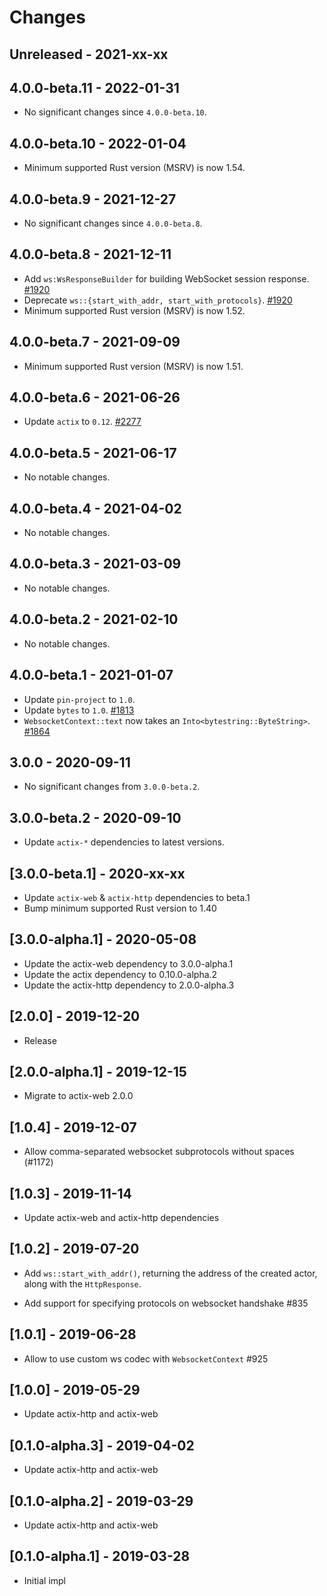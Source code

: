 # Changes

## Unreleased - 2021-xx-xx


## 4.0.0-beta.11 - 2022-01-31
- No significant changes since `4.0.0-beta.10`.


## 4.0.0-beta.10 - 2022-01-04
- Minimum supported Rust version (MSRV) is now 1.54.


## 4.0.0-beta.9 - 2021-12-27
- No significant changes since `4.0.0-beta.8`.


## 4.0.0-beta.8 - 2021-12-11
- Add `ws:WsResponseBuilder` for building WebSocket session response. [#1920]
- Deprecate `ws::{start_with_addr, start_with_protocols}`. [#1920]
- Minimum supported Rust version (MSRV) is now 1.52.

[#1920]: https://github.com/actix/actix-web/pull/1920


## 4.0.0-beta.7 - 2021-09-09
- Minimum supported Rust version (MSRV) is now 1.51.


## 4.0.0-beta.6 - 2021-06-26
- Update `actix` to `0.12`. [#2277]

[#2277]: https://github.com/actix/actix-web/pull/2277


## 4.0.0-beta.5 - 2021-06-17
- No notable changes.


## 4.0.0-beta.4 - 2021-04-02
- No notable changes.


## 4.0.0-beta.3 - 2021-03-09
- No notable changes.


## 4.0.0-beta.2 - 2021-02-10
- No notable changes.


## 4.0.0-beta.1 - 2021-01-07
- Update `pin-project` to `1.0`.
- Update `bytes` to `1.0`. [#1813]
- `WebsocketContext::text` now takes an `Into<bytestring::ByteString>`. [#1864]

[#1813]: https://github.com/actix/actix-web/pull/1813
[#1864]: https://github.com/actix/actix-web/pull/1864


## 3.0.0 - 2020-09-11
- No significant changes from `3.0.0-beta.2`.


## 3.0.0-beta.2 - 2020-09-10
- Update `actix-*` dependencies to latest versions.


## [3.0.0-beta.1] - 2020-xx-xx
- Update `actix-web` & `actix-http` dependencies to beta.1
- Bump minimum supported Rust version to 1.40


## [3.0.0-alpha.1] - 2020-05-08
- Update the actix-web dependency to 3.0.0-alpha.1
- Update the actix dependency to 0.10.0-alpha.2
- Update the actix-http dependency to 2.0.0-alpha.3

## [2.0.0] - 2019-12-20

- Release

## [2.0.0-alpha.1] - 2019-12-15

- Migrate to actix-web 2.0.0

## [1.0.4] - 2019-12-07

- Allow comma-separated websocket subprotocols without spaces (#1172)

## [1.0.3] - 2019-11-14

- Update actix-web and actix-http dependencies

## [1.0.2] - 2019-07-20

- Add `ws::start_with_addr()`, returning the address of the created actor, along
  with the `HttpResponse`.

- Add support for specifying protocols on websocket handshake #835

## [1.0.1] - 2019-06-28

- Allow to use custom ws codec with `WebsocketContext` #925

## [1.0.0] - 2019-05-29

- Update actix-http and actix-web

## [0.1.0-alpha.3] - 2019-04-02

- Update actix-http and actix-web

## [0.1.0-alpha.2] - 2019-03-29

- Update actix-http and actix-web

## [0.1.0-alpha.1] - 2019-03-28

- Initial impl
